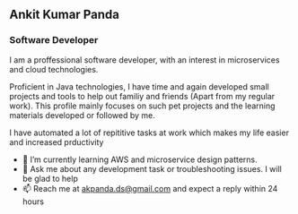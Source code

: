 ## Ankit Kumar Panda
### Software Developer

I am a proffessional software developer, with an interest in microservices and cloud technologies.

Proficient in Java technologies, I have time and again developed small projects and tools to help out familiy and friends (Apart from my regular work). This profile mainly focuses on such pet projects and the learning materials developed or followed by me.

I have automated a lot of repititive tasks at work which makes my life easier and increased prductivity


- 🌱 I’m currently learning AWS and microservice design patterns.
- 💬 Ask me about any development task or troubleshooting issues. I will be glad to help
- 📫 Reach me at akpanda.ds@gmail.com and expect a reply within 24 hours




<!--
**akpandads/akpandads** is a ✨ _special_ ✨ repository because its `README.md` (this file) appears on your GitHub profile.

Here are some ideas to get you started:

- 🔭 I’m currently working on ...
- 🌱 I’m currently learning ...
- 👯 I’m looking to collaborate on ...
- 🤔 I’m looking for help with ...
- 💬 Ask me about ...
- 📫 How to reach me: ...
- 😄 Pronouns: ...
- ⚡ Fun fact: ...
-->
